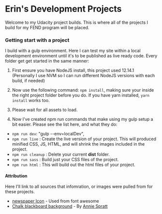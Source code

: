 # Erin's Development Projects

Welcome to my Udacity project builds. This is where all of the projects I build for my FEND program will be placed.

### Getting start with a project

I build with a gulp environment. Here I can test my site within a local development environment until it's to be published as live ready code. Every folder get get started in the same manner:

1) First ensure you have NodeJS install, this project used 12.14.1 (Personally I use NVM so I can run different NodeJS versions with each build, if needed)

2) Now use the following command: ```npm install```, making sure your inside the right project folder before you do. If you have yarn installed, ```yarn install``` works too.

3) Please wait for all assets to load.

4) Now I've created npm run commands that make using my gulp setup a bit easier. Please see the list here, and what they do:
  *  ```npm run dev```: "gulp --env=localDev",
  *  ```npm run live``` : Create the live version of your project. This will produced minified CSS, JS, HTML, and will shrink the images included in the project.
  *  ```npm run cleanup``` : Delete your current **dist** folder.
  *  ```npm run sass``` : Build just your CSS files of the project.
  *  ```npm run html``` : This will build out the html files of your project.

#### Attribution
Here I'll link to all sources that infomration, or images were pulled from for these projects.

 * [newspaper Icon](https://fontawesome.com/icons/newspaper?style=regular) - Used from font awesome
 * [Chalk blackboard background](https://unsplash.com/photos/DJUZjUYsLwQ) - By [Annie Spratt](https://unsplash.com/@anniespratt)
